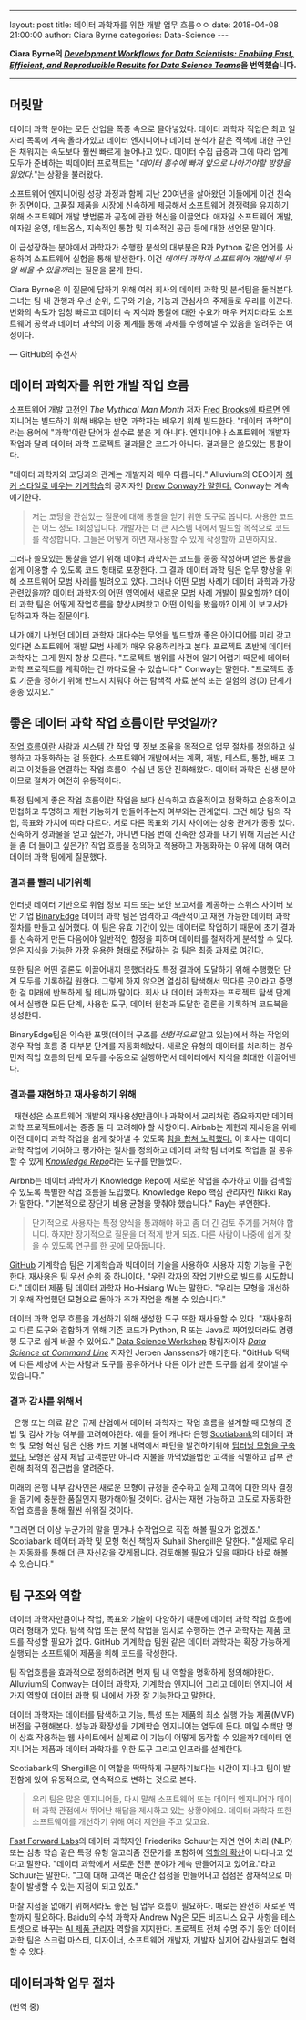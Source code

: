 ---
layout: post
title: 데이터 과학자를 위한 개발 업무 흐름ㅇㅇ
date: 2018-04-08 21:00:00
author: Ciara Byrne
categories: Data-Science
---  
  
  
**Ciara Byrne의 [*Development Workflows for Data Scientists: Enabling Fast, Efficient, and Reproducible Results for Data Science Teams*](https://resources.github.com/downloads/development-workflows-data-scientists.pdf)을 번역했습니다.**
  
  
- - -
  
## 머릿말
  
데이터 과학 분야는 모든 산업을 폭풍 속으로 몰아넣었다. 데이터 과학자 직업은 최고 일자리 목록에 계속 올라가있고 데이터 엔지니어나 데이터 분석가 같은 직책에 대한 구인은 채워지는 속도보다 훨씬 빠르게 늘어나고 있다. 데이터 수집 급증과 그에 따라 업계 모두가 준비하는 빅데이터 프로젝트는 "*데이터 홍수에 빠져 앞으로 나아가야할 방향을 잃었다.*"는 상황을 불러왔다.
  
소프트웨어 엔지니어링 성장 과정과 함께 지난 20여년을 살아왔던 이들에게 이건 친숙한 장면이다. 고품질 제품을 시장에 신속하게 제공해서 소프트웨어 경쟁력을 유지하기 위해 소프트웨어 개발 방법론과 공정에 관한 혁신을 이끌었다. 애자일 소프트웨어 개발, 애자일 운영, 데브옵스, 지속적인 통합 및 지속적인 공급 등에 대한 선언문 말이다.
  
이 급성장하는 분야에서 과학자가 수행한 분석의 대부분은 R과 Python 같은 언어를 사용하여 소프트웨어 실험을 통해 발생한다. 이건 *데이터 과학이 소프트웨어 개발에서 무얼 배울 수 있을까*라는 질문을 묻게 한다.

Ciara Byrne은 이 질문에 답하기 위해 여러 회사의 데이터 과학 및 분석팀을 둘러본다. 그녀는 팀 내 관행과 우선 순위, 도구와 기술, 기능과 관심사의 주제들로 우리를 이끈다. 변화의 속도가 엄청 빠르고 데이터 속 지식과 통찰에 대한 수요가 매우 커지더라도 소프트웨어 공학과 데이터 과학의 이중 체계를 통해 과제를 수행해낼 수 있음을 알려주는 여정이다.
  
— GitHub의 추천사
    
## 데이터 과학자를 위한 개발 작업 흐름
  
소프트웨어 개발 고전인 *The Mythical Man Month* 저자 [Fred Brooks에 따르면](https://www.fastcompany.com/3023543/why-good-programming-projects-go-bad?show_rev_content) 엔지니어는 빌드하기 위해 배우는 반면 과학자는 배우기 위해 빌드한다. "데이터 과학"이라는 용어에 "과학'이란 단어가 실수로 붙은 게 아니다. 엔지니어나 소프트웨어 개발자 작업과 달리 데이터 과학 프로젝트 결과물은 코드가 아니다. 결과물은 쓸모있는 통찰이다. 
  
"데이터 과학자와 코딩과의 관계는 개발자와 매우 다릅니다." Alluvium의 CEO이자 [해커 스타일로 배우는 기계학습](http://shop.oreilly.com/product/0636920018483.do)의 공저자인 [Drew Conway가 말한다.](https://www.fastcompany.com/3016160/what-hackers-should-know-about-machine-learning?show_rev_content) Conway는 계속 얘기한다.  
> 저는 코딩을 관심있는 질문에 대해 통찰을 얻기 위한 도구로 봅니다. 사용한 코드는 어느 정도 1회성입니다. 개발자는 더 큰 시스템 내에서 빌드할 목적으로 코드를 작성합니다. 그들은 어떻게 하면 재사용할 수 있게 작성할까 고민하지요.
  
그러나 쓸모있는 통찰을 얻기 위해 데이터 과학자는 코드를 종종 작성하며 얻은 통찰을 쉽게 이용할 수 있도록 코드 형태로 포장한다. 그 결과 데이터 과학 팀은 업무 향상을 위해 소프트웨어 모범 사례를 빌려오고 있다. 그러나 어떤 모범 사례가 데이터 과학과 가장 관련있을까? 데이터 과학자의 어떤 영역에서 새로운 모범 사례 개발이 필요할까? 데이터 과학 팀은 어떻게 작업흐름을 향상시켜왔고 어떤 이익을 봤을까? 이게 이 보고서가 답하고자 하는 질문이다.
  
내가 얘기 나눴던 데이터 과학자 대다수는 무엇을 빌드할까 좋은 아이디어를 미리 갖고 있다면 소프트웨어 개발 모범 사례가 매우 유용하리라고 본다. 프로젝트 초반에 데이터 과학자는 그게 뭔지 항상 모른다. "프로젝트 범위를 사전에 알기 어렵기 때문에 데이터 과학 프로젝트를 계획하는 건 까다로울 수 있습니다." Conway는 말한다. "프로젝트 종료 기준을 정하기 위해 반드시 치뤄야 하는 탐색적 자료 분석 또는 실험의 영(0) 단계가 종종 있지요."
  
## 좋은 데이터 과학 작업 흐름이란 무엇일까?
  
[작업 흐름이란](http://www.pnmsoft.com/resources/bpm-tutorial/workflow-tutorial/) 사람과 시스템 간 작업 및 정보 조율을 목적으로 업무 절차를 정의하고 실행하고 자동화하는 걸 뜻한다. 소프트웨어 개발에서는 계획, 개발, 테스트, 통합, 배포 그리고 이것들을 연결하는 작업 흐름이 수십 년 동안 진화해왔다. 데이터 과학은 신생 분야이므로 절차가 여전히 유동적이다.
  
특정 팀에게 좋은 작업 흐름이란 작업을 보다 신속하고 효율적이고 정확하고 순응적이고 민첩하고 투명하고 재현 가능하게 만들어주는지 여부와는 관계없다. 그건 해당 팀의 작업, 목표와 가치에 따라 다르다. 서로 다른 목표와 가치 사이에는 상충 관계가 종종 있다. 신속하게 성과물을 얻고 싶은가, 아니면 다음 번에 신속한 성과를 내기 위해 지금은 시간을 좀 더 들이고 싶은가? 작업 흐름을 정의하고 적용하고 자동화하는 이유에 대해 여러 데이터 과학 팀에게 질문했다.
  
### 결과를 빨리 내기위해
  
인터넷 데이터 기반으로 위협 정보 피드 또는 보안 보고서를 제공하는 스위스 사이버 보안 기업 [BinaryEdge](https://www.binaryedge.io/) 데이터 과학 팀은 엄격하고 객관적이고 재현 가능한 데이터 과학 절차를 만들고 싶어했다. 이 팀은 유효 기간이 있는 데이터로 작업하기 때문에 초기 결과를 신속하게 만든 다음에야 일반적인 함정을 피하며 데이터를 철저하게 분석할 수 있다. 얻은 지식을 가능한 가장 유용한 형태로 전달하는 걸 팀은 최종 과제로 여긴다. 
  
또한 팀은 어떤 결론도 이끌어내지 못했더라도 특정 결과에 도달하기 위해 수행했던 단계 모두를 기록하길 원한다. 그렇게 하지 않으면 열심히 탐색해서 막다른 곳이라고 증명한 걸 미래에 반복하게 될 테니까 말이다. 회사 내 데이터 과학자는 프로젝트 탐색 단계에서 실행한 모든 단계, 사용한 도구, 데이터 원천과 도달한 결론을 기록하며 코드북을 생성한다.
  
BinaryEdge팀은 익숙한 포맷(데이터 구조를 *선험적으로* 알고 있는)에서 하는 작업의 경우 작업 흐름 중 대부분 단계를 자동화해놨다. 새로운 유형의 데이터를 처리하는 경우 먼저 작업 흐름의 단계 모두를 수동으로 실행하면서 데이터에서 지식을 최대한 이끌어낸다.
  
### 결과를 재현하고 재사용하기 위해
  
재현성은 소프트웨어 개발의 재사용성만큼이나 과학에서 교리처럼 중요하지만 데이터 과학 프로젝트에서는 종종 둘 다 고려해야 할 사항이다. Airbnb는 재현과 재사용을 위해 이전 데이터 과학 작업을 쉽게 찾아낼 수 있도록 [힘을 합쳐 노력했다.](https://medium.com/airbnb-engineering/scaling-knowledge-at-airbnb-875d73eff091) 이 회사는 데이터 과학 작업에 기여하고 평가하는 절차를 정의하고 데이터 과학 팀 너머로 작업을 잘 공유할 수 있게 [*Knowledge Repo*](https://github.com/airbnb/knowledge-repo)라는 도구를 만들었다. 
  
Airbnb는 데이터 과학자가 Knowledge Repo에 새로운 작업을 추가하고 이를 검색할 수 있도록 특별한 작업 흐름을 도입했다. Knowledge Repo 핵심 관리자인 Nikki Ray가 말한다. "기본적으로 장단기 비용 균형을 맞춰야 했습니다." Ray는 부연한다.
> 단기적으로 사용자는 특정 양식을 통과해야 하고 좀 더 긴 검토 주기를 거쳐야 합니다. 하지만 장기적으로 질문을 더 적게 받게 되죠. 다른 사람이 나중에 쉽게 찾을 수 있도록 연구를 한 곳에 모아둡니다.
  
[GitHub](https://github.com/) 기계학습 팀은 기계학습과 빅데이터 기술을 사용하여 사용자 지향 기능을 구현한다. 재사용은 팀 우선 순위 중 하나이다. "우린 각자의 작업 기반으로 빌드를 시도합니다." 데이터 제품 팀 데이터 과학자 Ho-Hsiang Wu는 말한다. "우리는 모형을 개선하기 위해 작업했던 모형으로 돌아가 추가 작업을 해볼 수 있습니다."
  
데이터 과학 업무 흐름을 개선하기 위해 생성한 도구 또한 재사용할 수 있다. "재사용하고 다른 도구와 결합하기 위해 기존 코드가 Python, R 또는 Java로 짜여있더라도 명령행 도구로 쉽게 바꿀 수 있어요." [Data Science Workshop](https://datascienceworkshops.com/) 창립자이자 [*Data Science at Command Line*](https://resources.github.com/downloads/development-workflows-data-scientists.pdf) 저자인 Jeroen Janssens가 얘기한다. "GitHub 덕택에 다른 세상에 사는 사람과 도구를 공유하거나 다른 이가 만든 도구를 쉽게 찾아낼 수 있습니다."
  
### 결과 감사를 위해서
  
은행 또는 의료 같은 규제 산업에서 데이터 과학자는 작업 흐름을 설계할 때 모형의 준법 및 감사 가능 여부를 고려해야한다. 예를 들어 캐나다 은행 [Scotiabank](http://www.scotiabank.com/gls/en/index.html#about)의 데이터 과학 및 모형 혁신 팀은 신용 카드 지불 내역에서 패턴을 발견하기위해 [딥러닝 모형을 구축했다.](https://blogs.wsj.com/cio/2017/02/06/scotiabank-deploys-deep-learning-to-improve-credit-card-collections/) 모형은 잠재 체납 고객뿐만 아니라 지불을 까먹었을법한 고객을 식별하고 납부 관련해 최적의 접근법을 알려준다.
  
미래의 은행 내부 감사인은 새로운 모형이 규정을 준수하고 실제 고객에 대한 의사 결정을 돕기에 충분한 품질인지 평가해야될 것이다. 감사는 재현 가능하고 고도로 자동화한 작업 흐름을 통해 훨씬 쉬워질 것이다.  
  
"그러면 더 이상 누군가의 말을 믿거나 수작업으로 직접 해볼 필요가 없겠죠." Scotiabank 데이터 과학 및 모형 혁신 책임자 Suhail Shergill은 말한다. "실제로 우리는 자동화를 통해 더 큰 자신감을 갖게됩니다. 검토해볼 필요가 있을 때마다 바로 해볼 수 있습니다."
  
## 팀 구조와 역할
  
데이터 과학자만큼이나 작업, 목표와 기술이 다양하기 때문에 데이터 과학 작업 흐름에 여러 형태가 있다. 탐색 작업 또는 분석 작업을 임시로 수행하는 연구 과학자는 제품 코드를 작성할 필요가 없다. GitHub 기계학습 팀원 같은 데이터 과학자는 확장 가능하게 실행되는 소프트웨어 제품을 위해 코드를 작성한다.
  
팀 작업흐름을 효과적으로 정의하려면 먼저 팀 내 역할을 명확하게 정의해야한다. Alluvium의 Conway는 데이터 과학자, 기계학습 엔지니어 그리고 데이터 엔지니어 세 가지 역할이 데이터 과학 팀 내에서 가장 잘 기능한다고 말한다.
  
데이터 과학자는 데이터를 탐색하고 기능, 특성 또는 제품의 최소 실행 가능 제품(MVP) 버전을 구현해본다. 성능과 확장성을 기계학습 엔지니어는 염두에 둔다. 매일 수백만 명이 상호 작용하는 웹 사이트에서 실제로 이 기능이 어떻게 동작할 수 있을까? 데이터 엔지니어는 제품과 데이터 과학자를 위한 도구 그리고 인프라를 설계한다.
  
Scotiabank의 Shergill은 이 역할을 딱딱하게 구분하기보다는 시간이 지나고 팀이 발전함에 있어 유동적으로, 연속적으로 변하는 것으로 본다.
> 우리 팀은 많은 엔지니어들, 다시 말해 소프트웨어 또는 데이터 엔지니어가 데이터 과학 관점에서 뛰어난 해답을 제시하고 있는 상황이에요. 데이터 과학자 또한 소프트웨어를 개선하기 위해 여러 제안을 주고 있고요.
  
[Fast Forward Labs](https://www.fastforwardlabs.com/)의 데이터 과학자인 Friederike Schuur는 자연 언어 처리 (NLP) 또는 심층 학습 같은 특정 유형 알고리즘 전문가를 포함하여 [역할의 확산](http://blog.fastforwardlabs.com/2017/01/10/five-trends-we-expect-to-come-to-fruition-in-2017.html)이 나타나고 있다고 말한다. "데이터 과학에서 새로운 전문 분야가 계속 만들어지고 있어요."라고 Schuur는 말한다. "그에 대해 고객은 매순간 접점을 만들어내고 접점은 잠재적으로 마찰이 발생할 수 있는 지점이 되고 있죠."
  
마찰 지점을 없애기 위해서라도 좋은 팀 업무 흐름이 필요하다. 때로는 완전히 새로운 역할까지 필요하다. Baidu의 수석 과학자 Andrew Ng은 모든 비즈니스 요구 사항을 테스트셋으로 바꾸는 [AI 제품 관리자](https://www.youtube.com/watch?v=eyovmAtoUx0&feature=youtu.be) 역할을 지지한다. 프로젝트 전체 수명 주기 동안 데이터 과학 팀은 스크럼 마스터, 디자이너, 소프트웨어 개발자, 개발자 심지어 감사원과도 협력할 수 있다.

## 데이터과학 업무 절차

(번역 중)

